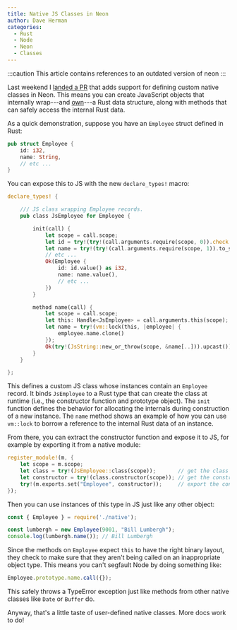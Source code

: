 ```yaml
---
title: Native JS Classes in Neon
author: Dave Herman
categories:
  - Rust
  - Node
  - Neon
  - Classes
---
```


:::caution
This article contains references to an outdated version of neon
:::

Last weekend I [landed a PR](https://github.com/neon-bindings/neon/pull/58) that adds support for defining custom native classes in Neon. This means you can create JavaScript objects that internally wrap---and [own](https://doc.rust-lang.org/book/ownership.html)---a Rust data structure, along with methods that can safely access the internal Rust data.

As a quick demonstration, suppose you have an `Employee` struct defined in Rust:

```rust
pub struct Employee {
    id: i32,
    name: String,
    // etc ...
}
```

<!--more-->

You can expose this to JS with the new `declare_types!` macro:

```rust
declare_types! {

    /// JS class wrapping Employee records.
    pub class JsEmployee for Employee {

        init(call) {
            let scope = call.scope;
            let id = try!(try!(call.arguments.require(scope, 0)).check::<JsInteger>());
            let name = try!(try!(call.arguments.require(scope, 1)).to_string());
            // etc ...
            Ok(Employee {
                id: id.value() as i32,
                name: name.value(),
                // etc ...
            })
        }

        method name(call) {
            let scope = call.scope;
            let this: Handle<JsEmployee> = call.arguments.this(scope);
            let name = try!(vm::lock(this, |employee| {
                employee.name.clone()
            });
            Ok(try!(JsString::new_or_throw(scope, &name[..])).upcast())
        }
    }

};
```

This defines a custom JS class whose instances contain an `Employee` record. It binds `JsEmployee` to a Rust type that can create the class at runtime (i.e., the constructor function and prototype object). The `init` function defines the behavior for allocating the internals during construction of a new instance. The `name` method shows an example of how you can use `vm::lock` to borrow a reference to the internal Rust data of an instance.

From there, you can extract the constructor function and expose it to JS, for example by exporting it from a native module:

```rust
register_module!(m, {
    let scope = m.scope;
    let class = try!(JsEmployee::class(scope));       // get the class
    let constructor = try!(class.constructor(scope)); // get the constructor
    try!(m.exports.set("Employee", constructor));     // export the constructor
});
```

Then you can use instances of this type in JS just like any other object:

```javascript
const { Employee } = require('./native');

const lumbergh = new Employee(9001, "Bill Lumbergh");
console.log(lumbergh.name()); // Bill Lumbergh
```

Since the methods on `Employee` expect `this` to have the right binary layout, they check to make sure that they aren't being called on an inappropriate object type. This means you can't segfault Node by doing something like:

```javascript
Employee.prototype.name.call({});
```

This safely throws a TypeError exception just like methods from other native classes like `Date` or `Buffer` do.

Anyway, that's a little taste of user-defined native classes. More docs work to do!
